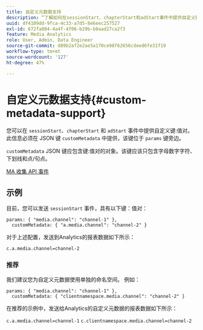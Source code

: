 ```yaml
---
title: 自定义元数据支持
description: “了解如何在sessionStart、chapterStart和adStart事件中提供自定义键：值对。”
uuid: df4109dd-9fca-4c33-a7d5-8e6eec257527
exl-id: 672fa804-4a4f-4f06-b29b-b0aad27ca2f3
feature: Media Analytics
role: User, Admin, Data Engineer
source-git-commit: d89b2af2e2ae5a170ce98f62656cdeed6fe31f19
workflow-type: tm+mt
source-wordcount: '127'
ht-degree: 47%

---
```


# 自定义元数据支持{#custom-metadata-support}

您可以在 `sessionStart`、`chapterStart` 和 `adStart` 事件中提供自定义键:值对。此信息必须在 JSON 键 `customMetadata` 中提供，该键位于 `params` 键旁边。

`customMetadata` JSON 键应包含键:值对的对象。该键应该只包含字母数字字符、下划线和点/句点。

[MA 收集 API 事件](/help/media-collection-api/mc-api-ref/mc-api-events-req.md)

## 示例

目前，您可以发送 `sessionStart` 事件，具有以下键：值对：

```
params: { "media.channel": "channel-1" },
  customMetadata: { "a.media.channel": "channel-2" }
```

对于上述配置，发送到Analytics的报表数据如下所示：

`c.a.media.channel=channel-2`

### 推荐

我们建议您为自定义元数据使用单独的命名空间。 例如：

```
params: { "media.channel": "channel-1" },
  customMetadata: { "clientnamespace.media.channel": "channel-2" }
```

在推荐的示例中，发送给Analytics的自定义元数据的报表数据如下所示：

`c.a.media.channel=channel-1`
`c.clientnamespace.media.channel=channel-2`
